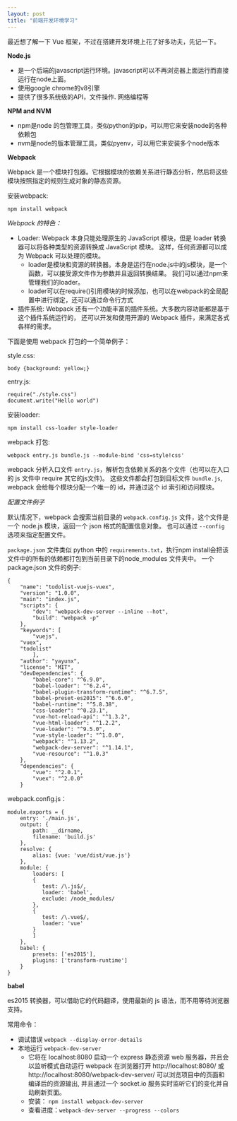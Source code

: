 ```yaml
---
layout: post
title: "前端开发环境学习"
---
```


最近想了解一下 Vue 框架，不过在搭建开发环境上花了好多功夫，先记一下。

**Node.js**

* 是一个后端的javascript运行环境。javascript可以不再浏览器上面运行而直接运行在node上面。
* 使用google chrome的v8引擎
* 提供了很多系统级的API，文件操作. 网络编程等


**NPM and NVM**

* npm是node 的包管理工具，类似python的pip，可以用它来安装node的各种依赖包
* nvm是node的版本管理工具，类似pyenv，可以用它来安装多个node版本


**Webpack**

Webpack 是一个模块打包器。它根据模块的依赖关系进行静态分析，然后将这些模块按照指定的规则生成对象的静态资源。

安装webpack:   

```
npm install webpack
```

*Webpack 的特色：*

* Loader: Webpack 本身只能处理原生的 JavaScript 模块，但是 loader 转换器可以将各种类型的资源转换成 JavaScript 模块。
  这样，任何资源都可以成为 Webpack 可以处理的模块。
    *  loader是模块和资源的转换器。本身是运行在node.js中的js模块，是一个函数，可以接受源文件作为参数并且返回转换结果。
       我们可以通过npm来管理我们的loader。
    *  loader可以在require()引用模块的时候添加，也可以在webpack的全局配置中进行绑定，还可以通过命令行方式
* 插件系统: Webpack 还有一个功能丰富的插件系统。大多数内容功能都是基于这个插件系统运行的，
  还可以开发和使用开源的 Webpack 插件，来满足各式各样的需求。

下面是使用 webpack 打包的一个简单例子：

style.css:

```
body {background: yellow;}
```

entry.js:

```
require("./style.css")
document.write("Hello world")
```

安装loader:

```
npm install css-loader style-loader
```

webpack 打包:

```
webpack entry.js bundle.js --module-bind 'css=style!css'
```

webpack 分析入口文件 `entry.js`，解析包含依赖关系的各个文件（也可以在入口的 js 文件中 require 其它的js文件)。
这些文件都会打包到目标文件 `bundle.js`, webpack 会给每个模块分配一个唯一的 id，并通过这个 id 索引和访问模块。 

*配置文件例子*

默认情况下，webpack 会搜索当前目录的 `webpack.config.js` 文件，这个文件是一个 node.js 模块，返回一个 json 格式的配置信息对象。
也可以通过 `--config` 选项来指定配置文件。

`package.json` 文件类似 python 中的 `requirements.txt`，执行npm install会把该文件中的所有的依赖都打包到当前目录下的node_modules
文件夹中。 一个 package.json 文件的例子:

```
{
    "name": "todolist-vuejs-vuex",
    "version": "1.0.0",
    "main": "index.js",
    "scripts": {
        "dev": "webpack-dev-server --inline --hot",
        "build": "webpack -p"
    },
    "keywords": [
        "vuejs",
    "vuex",
    "todolist"
        ],
    "author": "yayunx",
    "license": "MIT",
    "devDependencies": {
        "babel-core": "^6.9.0",
        "babel-loader": "^6.2.4",
        "babel-plugin-transform-runtime": "^6.7.5",
        "babel-preset-es2015": "^6.6.0",
        "babel-runtime": "^5.8.38",
        "css-loader": "^0.23.1",
        "vue-hot-reload-api": "^1.3.2",
        "vue-html-loader": "^1.2.2",
        "vue-loader": "^9.5.0",
        "vue-style-loader": "^1.0.0",
        "webpack": "^1.13.2",
        "webpack-dev-server": "^1.14.1",
        "vue-resource": "^1.0.3"
    },
    "dependencies": {
        "vue": "^2.0.1",
        "vuex": "^2.0.0"
    }
```

webpack.config.js：

```
module.exports = {
    entry: './main.js',
    output: {
        path: __dirname,
        filename: 'build.js'
    },
    resolve: {
        alias: {vue: 'vue/dist/vue.js'}
    },
    module: {
        loaders: [
        {
           test: /\.js$/,
           loader: 'babel',
           exclude: /node_modules/
        },
        {
           test: /\.vue$/,
           loader: 'vue'
        }
        ]
    },
    babel: {
        presets: ['es2015'],
        plugins: ['transform-runtime']
    }
}
```

**babel**

es2015 转换器，可以借助它的代码翻译，使用最新的 js 语法，而不用等待浏览器支持。

常用命令：

* 调试错误  `webpack --display-error-details`
* 本地运行  `webpack-dev-server`
   * 它将在 localhost:8080 启动一个 express 静态资源 web 服务器，并且会以监听模式自动运行 webpack
     在浏览器打开 http://localhost:8080/ 或 http://localhost:8080/webpack-dev-server/ 可以浏览项目中的页面和编译后的资源输出,
     并且通过一个 socket.io 服务实时监听它们的变化并自动刷新页面。
   * 安装： `npm install webpack-dev-server`
   * 查看进度：`webpack-dev-server --progress --colors`
